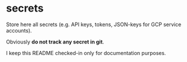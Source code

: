 # secrets

Store here all secrets (e.g. API keys, tokens, JSON-keys for GCP service accounts).

Obviously **do not track any secret in git**.

I keep this README checked-in only for documentation purposes.
